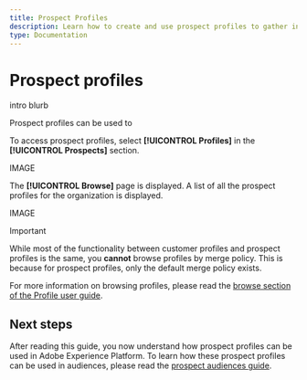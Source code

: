 ```yaml
---
title: Prospect Profiles
description: Learn how to create and use prospect profiles to gather information about your  
type: Documentation
---
```


# Prospect profiles

intro blurb

Prospect profiles can be used to 

To access prospect profiles, select **[!UICONTROL Profiles]** in the **[!UICONTROL Prospects]** section.

IMAGE

The **[!UICONTROL Browse]** page is displayed. A list of all the prospect profiles for the organization is displayed.

IMAGE

>[!IMPORTANT]
>
>While most of the functionality between customer profiles and prospect profiles is the same, you **cannot** browse profiles by merge policy. This is because for prospect profiles, only the default merge policy exists.

For more information on browsing profiles, please read the [browse section of the Profile user guide](./user-guide.md#browse-identity).

## Next steps

After reading this guide, you now understand how prospect profiles can be used in Adobe Experience Platform. To learn how these prospect profiles can be used in audiences, please read the [prospect audiences guide](../../segmentation/ui/prospect-audience.md).

